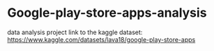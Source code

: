 # Google-play-store-apps-analysis
data analysis project
link to the kaggle dataset: https://www.kaggle.com/datasets/lava18/google-play-store-apps
